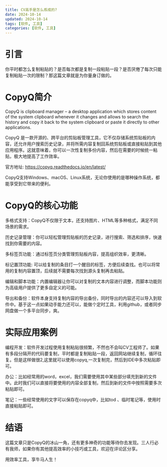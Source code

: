 ```yaml
---
title: CV高手是怎么炼成的?
date: 2024-10-14
updated: 2024-10-14
tags: [软件, 工具]
categories: [软件, 工具]
---
```


# 引言

你平时都怎么复制粘贴的？是否每次都是复制一段粘贴一段？是否厌倦了每次只能复制粘贴一次的限制？那这篇文章就是为你量身订做的。

# CopyQ简介

CopyQ is clipboard manager – a desktop application which stores content of the system clipboard whenever it changes and allows to search the history and copy it back to the system clipboard or paste it directly to other applications.

CopyQ 是一款开源的、跨平台的剪贴板管理工具，它不仅存储系统剪贴板的内容，还允许用户搜索历史记录，并将所需内容复制回系统剪贴板或直接粘贴到其他应用程序。这就意味着，你可以一次性复制多份内容，然后在需要的时候统一粘贴，极大地提高了工作效率。

官方地址: https://copyq.readthedocs.io/en/latest/

CopyQ支持Windows、macOS、Linux系统，无论你使用的是哪种操作系统，都能享受到它带来的便利。

# CopyQ的核心功能

多格式支持：CopyQ不仅限于文本，还支持图片、HTML等多种格式，满足不同场景的需求。

历史记录管理：你可以轻松管理剪贴板的历史记录，进行搜索、筛选和排序，快速找到你需要的内容。

多标签页功能：通过标签页分类管理剪贴板内容，提高组织效率，更清晰。

标记置顶功能: 可以给复制的条目打一个醒目的标签，方便后续查找。也可以将常用的复制内容置顶，后续就不需要每次找到源头复制再去粘贴。

编辑和脚本功能：内置编辑器让你可以对复制的文本内容进行调整，而脚本功能则为高级用户提供了更多自定义的可能。

导出和备份：软件本身支持复制内容的导出备份，同时导出的内容还可以导入到软件中。基于这一点如果动手能力还可以，能做个定时工具，利用github，或者同步网盘做一个多平台同步，爽。

# 实际应用案例

编程开发：软件开发过程使用复制粘贴很频繁，不然也不会叫CV工程师了。如果有多段分隔开的代码要复制，平时都是复制粘贴一段，返回网站继续复制，循环往复。但是这样做很2,这里就可以使用copyq,一次复制完，然后到IDE中多次粘贴即可。

办公：比如经常用的word，excel，我们需要使用其中某些部分填充到新的文件中。此时我们可以直接将要使用的内容全部复制，然后到新的文件中按照需要多次粘贴即可。

笔记：一些经常使用的文字可以保存在copyq中，比如tod 、临时笔记等，使用时直接粘贴即可。

# 结语

这篇文章只是CopyQ的冰山一角，还有更多神奇的功能等待你去发现。三人行必有我师，如果你有其他提高效率的小技巧或工具，欢迎在评论区分享。

用效率工具，享牛马人生！
